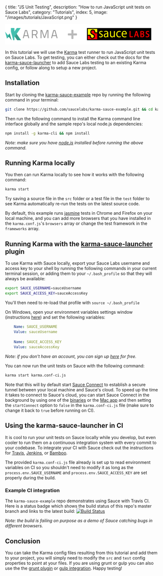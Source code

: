 {
  title: "JS Unit Testing",
  description: "How to run JavaScript unit tests on Sauce Labs",
  category: "Tutorials",
  index: 5,
  image: "/images/tutorials/JavaScript.png"
}

![karma-plus-sauce](/images/tutorials/js-unit-testing/karma-plus-sauce.png)

In this tutorial we will use the [Karma](http://karma-runner.github.io/) test runner to run JavaScript unit tests on Sauce Labs. To get testing, you can either check out the docs for the [karma-sauce-launcher](https://github.com/karma-runner/karma-sauce-launcher) to add Sauce Labs testing to an existing Karma config, or follow along to setup a new project.

## Installation

Start by cloning the [karma-sauce-example](https://github.com/saucelabs/karma-sauce-example.git) repo by running the following command in your terminal:

```bash
git clone https://github.com/saucelabs/karma-sauce-example.git && cd karma-sauce-example
```

Then run the following command to install the Karma command line interface globally and the sample repo's local node.js dependencies:

```bash
npm install -g karma-cli && npm install 
```

*Note: make sure you have [node.js](http://nodejs.org/) installed before running the above command.* 

## Running Karma locally

You then can run Karma locally to see how it works with the following command:
```bash
karma start
```

Try saving a source file in the `src` folder or a test file in the `test` folder to see Karma automatically re-run the tests on the latest source code.

By default, this example runs [jasmine](http://jasmine.github.io/2.0/introduction.html) tests in Chrome and Firefox on your local machine, and you can add more browsers that you have installed in the `karma.conf.js`'s `browsers` array or change the test framework in the `frameworks` array.

## Running Karma with the [karma-sauce-launcher](https://github.com/karma-runner/karma-sauce-launcher) plugin

To use Karma with Sauce locally, export your Sauce Labs username and access key to your shell by running the following commands in your current terminal session, or adding them to your `~/.bash_profile` so that they will always be available:

```bash
export SAUCE_USERNAME=sauceUsername
export SAUCE_ACCESS_KEY=sauceAccessKey
```

You'll then need to re-load that profile with `source ~/.bash_profile`

On Windows, open your environment variables settings window (instructions [here](http://www.itechtalk.com/thread3595.html)) and set the following variables:

```yaml
    Name: SAUCE_USERNAME
    Value: sauceUsername

    Name: SAUCE_ACCESS_KEY
    Value: sauceAccessKey
```

*Note: if you don't have an account, you can sign up [here](https://saucelabs.com/signup/plan/free) for free.*

You can now run the unit tests on Sauce with the following command:
```bash
karma start karma.conf-ci.js
```

Note that this will by default start [Sauce Connect](/reference/sauce-connect/) to establish a secure tunnel between your local machine and Sauce's cloud. To speed up the time it takes to connect to Sauce's cloud, you can start Sauce Connect in the background by using one of the [binaries](/reference/sauce-connect/#getting-started) or the [Mac app](https://saucelabs.com/mac) and then setting the `startConnect` option to `false` in the `karma.conf-ci.js` file (make sure to change it back to `true` before running on CI).

## Using the karma-sauce-launcher in CI

It is cool to run your unit tests on Sauce locally while you develop, but even cooler to run them on a continuous integration system with every commit to your codebase. To integrate your CI with Sauce check out the instructions for [Travis](/ci-integrations/travis-ci/), [Jenkins](/ci-integrations/jenkins/), or [Bamboo](/ci-integrations/bamboo/).

The provided `karma.conf-ci.js` file already is set up to read environment variables on CI so you shouldn't need to modify it as long as the `process.env.SAUCE_USERNAME` and `process.env.SAUCE_ACCESS_KEY` are set properly during the build.

### Example CI integration

The `karma-sauce-example` repo demonstrates using Sauce with Travis CI. Here is a status badge which shows the build status of this repo's master branch and links to the latest build:
[![Build Status](https://travis-ci.org/saucelabs/karma-sauce-example.png?branch=master)](https://travis-ci.org/saucelabs/karma-sauce-example)

*Note: the build is failing on purpose as a demo of Sauce catching bugs in different browsers.*

## Conclusion

You can take the Karma config files resulting from this tutorial and add them to your project, you will simply need to modify the `src` and `test` config properties to point at your files. If you are using grunt or gulp you can also use the the [grunt plugin](https://github.com/karma-runner/grunt-karma) or [gulp integration](https://github.com/karma-runner/gulp-karma). Happy testing!